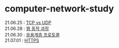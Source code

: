# computer-network-study

21.06.25 : [TCP vs UDP](TCPvsUDP.md)  
21.06.28 : [웹 동작 과정](web-process.md)  
21.06.30 : [응용계층 프로토콜](application-protocol.md)  
21.07.01 : [HTTPS](https.md)
